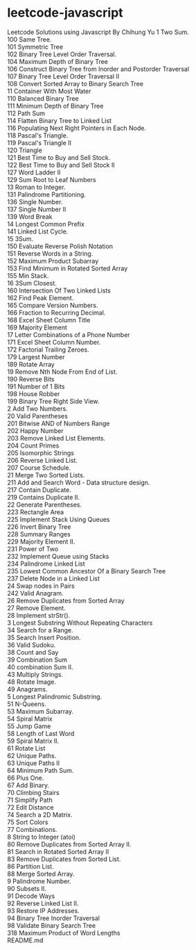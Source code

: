 # leetcode-javascript
Leetcode Solutions using Javascript
By Chihung Yu
1 Two Sum.<br />
100 Same Tree.<br />
101 Symmetric Tree<br />
102 Binary Tree Level Order Traversal.<br />
104 Maximum Depth of Binary Tree<br />
106 Construct Binary Tree from Inorder and Postorder Traversal<br />
107 Binary Tree Level Order Traversal II<br />
108 Convert Sorted Array to Binary Search Tree<br />
11 Container With Most Water<br />
110 Balanced Binary Tree<br />
111 Minimum Depth of Binary Tree<br />
112 Path Sum<br />
114 Flatten Binary Tree to Linked List<br />
116 Populating Next Right Pointers in Each Node.<br />
118 Pascal's Triangle.<br />
119 Pascal's Triangle II<br />
120 Triangle<br />
121 Best Time to Buy and Sell Stock.<br />
122 Best Time to Buy and Sell Stock II<br />
127 Word Ladder II<br />
129 Sum Root to Leaf Numbers<br />
13 Roman to Integer.<br />
131 Palindrome Partitioning.<br />
136 Single Number.<br />
137 Single Number II<br />
139 Word Break<br />
14 Longest Common Prefix<br />
141 Linked List Cycle.<br />
15 3Sum.<br />
150 Evaluate Reverse Polish Notation<br />
151 Reverse Words in a String.<br />
152 Maximum Product Subarray<br />
153 Find Minimum in Rotated Sorted Array<br />
155 Min Stack.<br />
16 3Sum Closest.<br />
160 Intersection Of Two Linked Lists<br />
162 Find Peak Element.<br />
165 Compare Version Numbers.<br />
166 Fraction to Recurring Decimal.<br />
168 Excel Sheet Column Title<br />
169 Majority Element<br />
17 Letter Combinations of a Phone Number<br />
171 Excel Sheet Column Number.<br />
172 Factorial Trailing Zeroes.<br />
179 Largest Number<br />
189 Rotate Array<br />
19 Remove Nth Node From End of List.<br />
190 Reverse Bits<br />
191 Number of 1 Bits<br />
198 House Robber<br />
199 Binary Tree Right Side View.<br />
2 Add Two Numbers.<br />
20 Valid Parentheses<br />
201 Bitwise AND of Numbers Range<br />
202 Happy Number<br />
203 Remove Linked List Elements.<br />
204 Count Primes<br />
205 Isomorphic Strings<br />
206 Reverse Linked List.<br />
207 Course Schedule.<br />
21 Merge Two Sorted Lists.<br />
211 Add and Search Word - Data structure design.<br />
217 Contain Duplicate.<br />
219 Contains Duplicate II.<br />
22 Generate Parentheses.<br />
223 Rectangle Area<br />
225 Implement Stack Using Queues<br />
226 Invert Binary Tree<br />
228 Summary Ranges<br />
229 Majority Element II.<br />
231 Power of Two<br />
232 Implement Queue using Stacks<br />
234 Palindrome Linked List<br />
235 Lowest Common Ancestor Of a Binary Search Tree<br />
237 Delete Node in a Linked List<br />
24 Swap nodes in Pairs<br />
242 Valid Anagram.<br />
26 Remove Duplicates from Sorted Array<br />
27 Remove Element.<br />
28 Implement strStr().<br />
3 Longest Substring Without Repeating Characters<br />
34 Search for a Range.<br />
35 Search Insert Position.<br />
36 Valid Sudoku.<br />
38 Count and Say<br />
39 Combination Sum<br />
40 combination Sum II.<br />
43 Multiply Strings.<br />
48 Rotate Image.<br />
49 Anagrams.<br />
5 Longest Palindromic Substring.<br />
51 N-Queens.<br />
53 Maximum Subarray.<br />
54 Spiral Matrix<br />
55 Jump Game<br />
58 Length of Last Word<br />
59 Spiral Matrix II.<br />
61 Rotate List<br />
62 Unique Paths.<br />
63 Unique Paths II<br />
64 Minimum Path Sum.<br />
66 Plus One.<br />
67 Add Binary.<br />
70 Climbing Stairs<br />
71 Simplify Path<br />
72 Edit Distance<br />
74 Search a 2D Matrix.<br />
75 Sort Colors<br />
77 Combinations.<br />
8 String to Integer (atoi)<br />
80 Remove Duplicates from Sorted Array II.<br />
81 Search in Rotated Sorted Array II<br />
83 Remove Duplicates from Sorted List.<br />
86 Partition List.<br />
88 Merge Sorted Array.<br />
9 Palindrome Number.<br />
90 Subsets II.<br />
91 Decode Ways<br />
92 Reverse Linked List II.<br />
93 Restore IP Addresses.<br />
94 Binary Tree Inorder Traversal<br />
98 Validate Binary Search Tree<br />
318 Maximum Product of Word Lengths <br />
README.md
